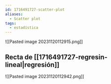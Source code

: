 ```yaml
---
id: 1716491727-scatter-plot
aliases:
  - Scatter plot
tags:
  - estadística
---
```



![[Pasted image 20231120112915.png]]

## Recta de [[1716491727-regresin-lineal|regresión]]

![[Pasted image 20231120112942.png]]
